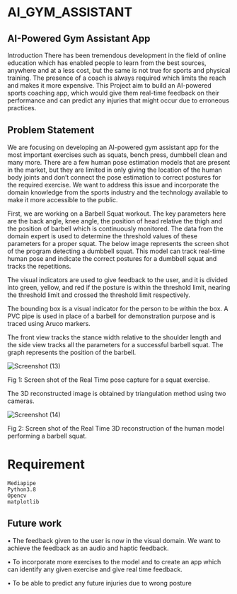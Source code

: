 # AI_GYM_ASSISTANT

## AI-Powered Gym Assistant App
Introduction
There has been tremendous development in the field of online education which 
has enabled people to learn from the best sources, anywhere and at a less cost, 
but the same is not true for sports and physical training. The presence of a coach 
is always required which limits the reach and makes it more expensive.
This Project aim to build an AI-powered sports coaching app, which 
would give them real-time feedback on their performance and can predict any 
injuries that might occur due to erroneous practices.

## Problem Statement

We are focusing on developing an AI-powered gym assistant app for the most 
important exercises such as squats, bench press, dumbbell clean and many more. 
There are a few human pose estimation models that are present in the market, but 
they are limited in only giving the location of the human body joints and don’t 
connect the pose estimation to correct postures for the required exercise. We want 
to address this issue and incorporate the domain knowledge from the sports 
industry and the technology available to make it more accessible to the public.

First, we are working on a Barbell Squat workout. The key parameters here are 
the back angle, knee angle, the position of head relative the thigh and the position
of barbell which is continuously monitored. The data from the domain expert is 
used to determine the threshold values of these parameters for a proper squat. The 
below image represents the screen shot of the program detecting a dumbbell 
squat. This model can track real-time human pose and indicate the correct 
postures for a dumbbell squat and tracks the repetitions.

The visual indicators are used to give feedback to the user, and it is divided into 
green, yellow, and red if the posture is within the threshold limit, nearing the 
threshold limit and crossed the threshold limit respectively. 

The bounding box is a visual indicator for the person to be within the box.
A PVC pipe is used in place of a barbell for demonstration purpose and is traced 
using Aruco markers. 

The front view tracks the stance width relative to the shoulder length and the side view tracks all the parameters for a successful barbell 
squat. The graph represents the position of the barbell.

![Screenshot (13)](https://user-images.githubusercontent.com/26201695/152658957-dc9b420f-2136-4b32-bf2b-9534263c4f78.png)

Fig 1: Screen shot of the Real Time pose capture for a squat exercise.

The 3D reconstructed image is obtained by triangulation method using two 
cameras.

![Screenshot (14)](https://user-images.githubusercontent.com/26201695/152659129-f4f12ee5-ace9-4d9a-b8c8-aaf00bb93b80.png)

Fig 2: Screen shot of the Real Time 3D reconstruction of the human model performing a 
barbell squat.

# Requirement
```
Mediapipe
Python3.8
Opencv
matplotlib
```

## Future work 
• The feedback given to the user is now in the visual domain. We want to 
achieve the feedback as an audio and haptic feedback.

• To incorporate more exercises to the model and to create an app which can 
identify any given exercise and give real time feedback.

• To be able to predict any future injuries due to wrong posture
